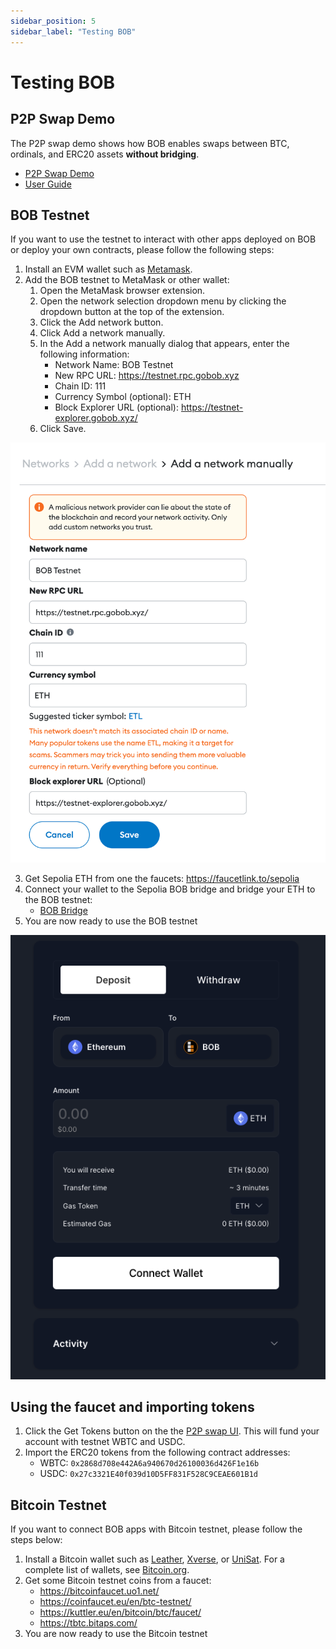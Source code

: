 ```yaml
---
sidebar_position: 5
sidebar_label: "Testing BOB"
---
```


# Testing BOB

## P2P Swap Demo

The P2P swap demo shows how BOB enables swaps between BTC, ordinals, and ERC20 assets **without bridging**.

- [P2P Swap Demo](https://demo.gobob.xyz/)
- [User Guide](/docs/build/examples/btc-swap/)

## BOB Testnet

If you want to use the testnet to interact with other apps deployed on BOB or deploy your own contracts, please follow the following steps:

1. Install an EVM wallet such as [Metamask](https://metamask.io/).
2. Add the BOB testnet to MetaMask or other wallet:
   1. Open the MetaMask browser extension.
   2. Open the network selection dropdown menu by clicking the dropdown button at the top of the extension.
   3. Click the Add network button.
   4. Click Add a network manually.
   5. In the Add a network manually dialog that appears, enter the following information:
      - Network Name: BOB Testnet
      - New RPC URL: https://testnet.rpc.gobob.xyz
      - Chain ID: 111
      - Currency Symbol (optional): ETH
      - Block Explorer URL (optional): https://testnet-explorer.gobob.xyz/
   6. Click Save.

![MetaMask](add-to-wallet.png)

3. Get Sepolia ETH from one the faucets: https://faucetlink.to/sepolia
4. Connect your wallet to the Sepolia BOB bridge and bridge your ETH to the BOB testnet:
   - [BOB Bridge](https://app.gobob.xyz/)
5. You are now ready to use the BOB testnet

![BOB Bridge](bridge.png)

## Using the faucet and importing tokens

1. Click the Get Tokens button on the the [P2P swap UI](https://app.gobob.xyz/demo/p2p-swap). This will fund your account with testnet WBTC and USDC.
2. Import the ERC20 tokens from the following contract addresses:
   - WBTC: `0x2868d708e442A6a940670d26100036d426F1e16b`
   - USDC: `0x27c3321E40f039d10D5FF831F528C9CEAE601B1d`

## Bitcoin Testnet

If you want to connect BOB apps with Bitcoin testnet, please follow the steps below:

1. Install a Bitcoin wallet such as [Leather](https://leather.io/), [Xverse](https://www.xverse.app/), or [UniSat](https://unisat.io/). For a complete list of wallets, see [Bitcoin.org](https://bitcoin.org/en/choose-your-wallet).
2. Get some Bitcoin testnet coins from a faucet:
   - https://bitcoinfaucet.uo1.net/
   - https://coinfaucet.eu/en/btc-testnet/
   - https://kuttler.eu/en/bitcoin/btc/faucet/
   - https://tbtc.bitaps.com/
3. You are now ready to use the Bitcoin testnet
